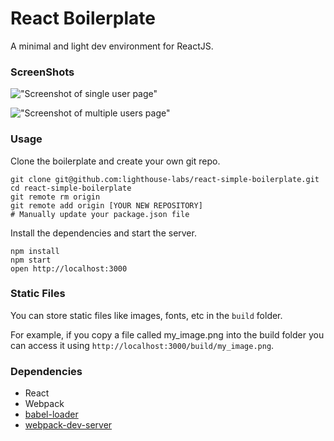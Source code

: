 React Boilerplate
=====================

A minimal and light dev environment for ReactJS.

### ScreenShots

!["Screenshot of single user page"](https://github.com/ChristinaHsu88/boiler-plate/blob/master/docs/OneScreen.png)

!["Screenshot of multiple users page"](https://github.com/ChristinaHsu88/boiler-plate/blob/master/docs/twoScreens.png)

### Usage

Clone the boilerplate and create your own git repo.

```
git clone git@github.com:lighthouse-labs/react-simple-boilerplate.git
cd react-simple-boilerplate
git remote rm origin
git remote add origin [YOUR NEW REPOSITORY]
# Manually update your package.json file
```

Install the dependencies and start the server.

```
npm install
npm start
open http://localhost:3000
```

### Static Files

You can store static files like images, fonts, etc in the `build` folder.

For example, if you copy a file called my_image.png into the build folder you can access it using `http://localhost:3000/build/my_image.png`.

### Dependencies

* React
* Webpack
* [babel-loader](https://github.com/babel/babel-loader)
* [webpack-dev-server](https://github.com/webpack/webpack-dev-server)
